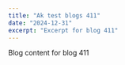```yaml
---
title: "Ak test blogs 411"
date: "2024-12-31"
excerpt: "Excerpt for blog 411"
---
```


Blog content for blog 411